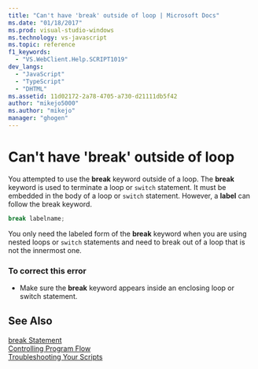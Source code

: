 ```yaml
---
title: "Can't have 'break' outside of loop | Microsoft Docs"
ms.date: "01/18/2017"
ms.prod: visual-studio-windows
ms.technology: vs-javascript
ms.topic: reference
f1_keywords: 
  - "VS.WebClient.Help.SCRIPT1019"
dev_langs: 
  - "JavaScript"
  - "TypeScript"
  - "DHTML"
ms.assetid: 11d02172-2a78-4705-a730-d21111db5f42
author: "mikejo5000"
ms.author: "mikejo"
manager: "ghogen"
---
```

# Can't have 'break' outside of loop
You attempted to use the **break** keyword outside of a loop. The **break** keyword is used to terminate a loop or `switch` statement. It must be embedded in the body of a loop or `switch` statement. However, a **label** can follow the break keyword.  
  
```js
break labelname;  
```  
  
 You only need the labeled form of the **break** keyword when you are using nested loops or `switch` statements and need to break out of a loop that is not the innermost one.  
  
### To correct this error  
  
- Make sure the **break** keyword appears inside an enclosing loop or switch statement.  
  
## See Also  
 [break Statement](../../javascript/reference/break-statement-javascript.md)   
 [Controlling Program Flow](../../javascript/controlling-program-flow-javascript.md)   
 [Troubleshooting Your Scripts](../../javascript/advanced/troubleshooting-your-scripts-javascript.md)